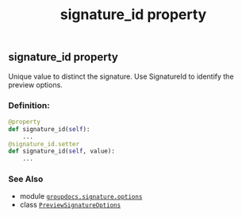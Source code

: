 ﻿---
title: signature_id property
second_title: GroupDocs.Signature for Python via .NET API References
description: 
type: docs
url: /python-net/groupdocs.signature.options/previewsignatureoptions/signature_id/
is_root: false
weight: 50
---

## signature_id property


Unique value to distinct the signature.
Use SignatureId to identify the preview options.
### Definition:
```python
@property
def signature_id(self):
    ...
@signature_id.setter
def signature_id(self, value):
    ...
```

### See Also
* module [`groupdocs.signature.options`](../../)
* class [`PreviewSignatureOptions`](/signature/python-net/groupdocs.signature.options/previewsignatureoptions)
